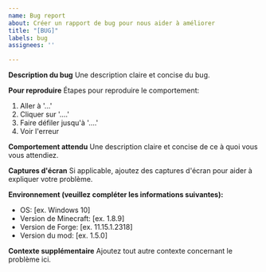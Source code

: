 ```yaml
---
name: Bug report
about: Créer un rapport de bug pour nous aider à améliorer
title: "[BUG]"
labels: bug
assignees: ''

---
```


**Description du bug**
Une description claire et concise du bug.

**Pour reproduire**
Étapes pour reproduire le comportement:
1. Aller à '...'
2. Cliquer sur '....'
3. Faire défiler jusqu'à '....'
4. Voir l'erreur

**Comportement attendu**
Une description claire et concise de ce à quoi vous vous attendiez.

**Captures d'écran**
Si applicable, ajoutez des captures d'écran pour aider à expliquer votre problème.

**Environnement (veuillez compléter les informations suivantes):**
 - OS: [ex. Windows 10]
 - Version de Minecraft: [ex. 1.8.9]
 - Version de Forge: [ex. 11.15.1.2318]
 - Version du mod: [ex. 1.5.0]

**Contexte supplémentaire**
Ajoutez tout autre contexte concernant le problème ici.
